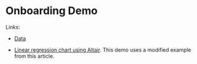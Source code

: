 # Onboarding Demo

Links:

- [Data](https://github.com/Kaushik-Varma/linear_regression_model_python/blob/main/Company_data.csv)

- [Linear regression chart using Altair]( https://altair-viz.github.io/user_guide/transform/regression.html). This demo
  uses a modified example from this article.